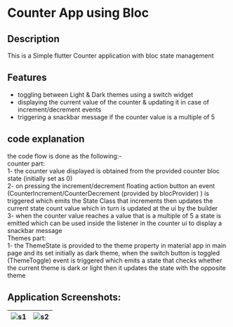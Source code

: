 # Counter App using Bloc

## Description
This is a Simple flutter Counter application with bloc state management

## Features
- toggling between Light & Dark themes using a switch widget
- displaying the current value of the counter & updating it in case of increment/decrement events
- triggering a snackbar message if the counter value is a multiple of 5 

## code explanation
 the code flow is done as the following:-  
counter part:  
 1- the counter value displayed is obtained from the provided counter bloc state (initially  set as 0)  
 2- on pressing the increment/decrement floating action button an event (CounterIncrement/CounterDecrement (provided by blocProvider) ) is triggered which emits the State Class that 
    increments then updates the current state count value which in turn is updated at the ui by the builder  
 3- when the counter value reaches a value that is a multiple of 5 a state is emitted which can be used inside the listener in the counter ui to display a snackbar message  
Themes part:  
 1- the ThemeState is provided to the theme property in material app in main page and its set initially as dark theme, when the switch button is toggled (ThemeToggle) event is 
    triggered which emits a state that checks whether 
    the current theme is dark or light then it updates the state with the opposite theme
  


## Application Screenshots: 
|![s1](https://github.com/user-attachments/assets/33c8b919-92b7-4d13-9287-15ffe19b0411)|![s2](https://github.com/user-attachments/assets/c4a68599-df50-40fb-8186-2fce27cb1a30)|
|-|-|
